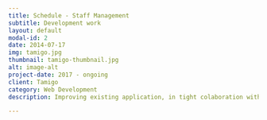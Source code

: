 ```yaml
---
title: Schedule - Staff Management
subtitle: Development work
layout: default
modal-id: 2
date: 2014-07-17
img: tamigo.jpg
thumbnail: tamigo-thumbnail.jpg
alt: image-alt
project-date: 2017 - ongoing
client: Tamigo
category: Web Development
description: Improving existing application, in tight colaboration with client's development team.

---
```

